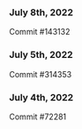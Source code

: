 ### July 8th, 2022

Commit #143132

### July 5th, 2022

Commit #314353


### July 4th, 2022

Commit #72281
